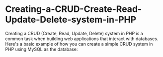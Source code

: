 # Creating-a-CRUD-Create-Read-Update-Delete-system-in-PHP
Creating a CRUD (Create, Read, Update, Delete) system in PHP is a common task when building web applications that interact with databases. Here's a basic example of how you can create a simple CRUD system in PHP using MySQL as the database:
